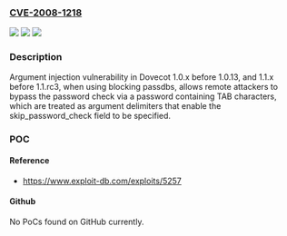 ### [CVE-2008-1218](https://cve.mitre.org/cgi-bin/cvename.cgi?name=CVE-2008-1218)
![](https://img.shields.io/static/v1?label=Product&message=n%2Fa&color=blue)
![](https://img.shields.io/static/v1?label=Version&message=n%2Fa&color=blue)
![](https://img.shields.io/static/v1?label=Vulnerability&message=n%2Fa&color=brighgreen)

### Description

Argument injection vulnerability in Dovecot 1.0.x before 1.0.13, and 1.1.x before 1.1.rc3, when using blocking passdbs, allows remote attackers to bypass the password check via a password containing TAB characters, which are treated as argument delimiters that enable the skip_password_check field to be specified.

### POC

#### Reference
- https://www.exploit-db.com/exploits/5257

#### Github
No PoCs found on GitHub currently.

